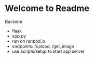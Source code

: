 # Welcome to Readme

Backend
* flask
* app.py
* run on runpod.io
* endpoints: /upload, /get_image
* use scripts/setup to start app server
